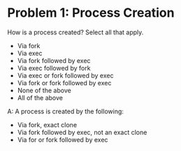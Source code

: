# Problem 1: Process Creation

How is a process created? Select all that apply.

- Via fork
- Via exec
- Via fork followed by exec
- Via exec followed by fork
- Via exec or fork followed by exec
- Via fork or fork followed by exec
- None of the above
- All of the above

A: A process is created by the following:

- Via fork, exact clone
- Via fork followed by exec, not an exact clone
- Via for or fork followed by exec
